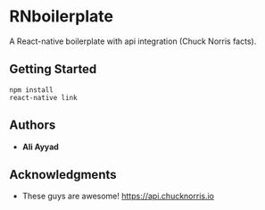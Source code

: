 # RNboilerplate

A React-native boilerplate with api integration (Chuck Norris facts).

## Getting Started
```
npm install
react-native link
```

## Authors
* **Ali Ayyad**


## Acknowledgments

* These guys are awesome! https://api.chucknorris.io
